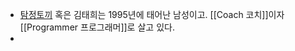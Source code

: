 - [탐정토끼](https://twitter.com/home) 혹은 김태희는 1995년에 태어난 남성이고. [[Coach 코치]]이자 [[Programmer 프로그래머]]로 살고 있다.
-